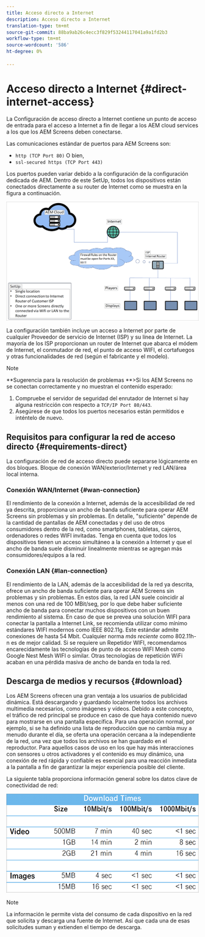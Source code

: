 ```yaml
---
title: Acceso directo a Internet
description: Acceso directo a Internet
translation-type: tm+mt
source-git-commit: 88ba9ab26c4ecc3f829f53244117041a9a1fd2b3
workflow-type: tm+mt
source-wordcount: '586'
ht-degree: 0%

---
```



# Acceso directo a Internet {#direct-internet-access}

La Configuración de acceso directo a Internet contiene un punto de acceso de entrada para el acceso a Internet a fin de llegar a los AEM cloud services a los que los AEM Screens deben conectarse.

Las comunicaciones estándar de puertos para AEM Screens son:
* `http (TCP Port 80)`
O bien,
* `ssl-secured https (TCP Port 443)`

Los puertos pueden variar debido a la configuración de la configuración dedicada de AEM. Dentro de este SetUp, todos los dispositivos están conectados directamente a su router de Internet como se muestra en la figura a continuación.

![](/help/assets/direct-access-2.png)

La configuración también incluye un acceso a Internet por parte de cualquier Proveedor de servicio de Internet (ISP) y su línea de Internet. La mayoría de los ISP proporcionan un router de Internet que abarca el módem de Internet, el conmutador de red, el punto de acceso WIFI, el cortafuegos y otras funcionalidades de red (según el fabricante y el modelo).

>[!NOTE]
>**Sugerencia para la resolución de problemas **>Si los AEM Screens no se conectan correctamente y no muestran el contenido esperado:
>
>1. Compruebe el servidor de seguridad del enrutador de Internet si hay alguna restricción con respecto a `TCP/IP Port 80/443`.
>1. Asegúrese de que todos los puertos necesarios están permitidos e inténtelo de nuevo.


## Requisitos para configurar la red de acceso directo {#requirements-direct}

La configuración de red de acceso directo puede separarse lógicamente en dos bloques. Bloque de conexión WAN/exterior/Internet y red LAN/área local interna.

### Conexión WAN/Internet {#wan-connection}

El rendimiento de la conexión a Internet, además de la accesibilidad de red ya descrita, proporciona un ancho de banda suficiente para operar AEM Screens sin problemas y sin problemas. En detalle, &quot;suficiente&quot; depende de la cantidad de pantallas de AEM conectadas y del uso de otros consumidores dentro de la red, como smartphones, tabletas, cajeros, ordenadores o redes WIFI invitadas.
Tenga en cuenta que todos los dispositivos tienen un acceso simultáneo a la conexión a Internet y que el ancho de banda suele disminuir linealmente mientras se agregan más consumidores/equipos a la red.

### Conexión LAN {#lan-connection}

El rendimiento de la LAN, además de la accesibilidad de la red ya descrita, ofrece un ancho de banda suficiente para operar AEM Screens sin problemas y sin problemas. En estos días, la red LAN suele coincidir al menos con una red de 100 MBit/seg, por lo que debe haber suficiente ancho de banda para conectar muchos dispositivos con un buen rendimiento al sistema.
En caso de que se prevea una solución WIFI para conectar la pantalla a Internet Link, se recomienda utilizar como mínimo estándares WIFI modernos como IEEE 802.11g. Este estándar admite conexiones de hasta 54 Mbit. Cualquier norma *más reciente* como 802.11h-n es de mejor calidad. Si se requiere un Repetidor WIFI, recomendamos encarecidamente las tecnologías de punto de acceso WIFI Mesh como Google Nest Mesh WIFI o similar.
Otras tecnologías de repetición WiFi acaban en una pérdida masiva de ancho de banda en toda la red.

## Descarga de medios y recursos {#download}

Los AEM Screens ofrecen una gran ventaja a los usuarios de publicidad dinámica. Está descargando y guardando localmente todos los archivos multimedia necesarios, como imágenes y vídeos. Debido a este concepto, el tráfico de red principal se produce en caso de que haya contenido nuevo para mostrarse en una pantalla específica.
Para una operación normal, por ejemplo, si se ha definido una lista de reproducción que no cambia muy a menudo durante el día, se oferta una operación cercana a la independiente de la red, una vez que todos los archivos se han guardado en el reproductor.
Para aquellos casos de uso en los que hay más interacciones con sensores u otros activadores y el contenido es muy dinámico, una conexión de red rápida y confiable es esencial para una reacción inmediata a la pantalla a fin de garantizar la mejor experiencia posible del cliente.

La siguiente tabla proporciona información general sobre los datos clave de conectividad de red:

![](/help/assets/download-times-direct.png)

>[!NOTE]
>La información le permite vista del consumo de cada dispositivo en la red que solicita y descarga una fuente de Internet. Así que cada una de esas solicitudes suman y extienden el tiempo de descarga.